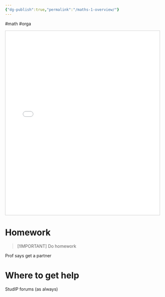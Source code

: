 ```yaml
---
{"dg-publish":true,"permalink":"/maths-1-overview/"}
---
```


#math #orga
<iframe src="/img/user/Attachments/Infosheet_Winter_Semester_2025_2026.pdf" width="100%" height="600px" title="Infosheet_Winter_Semester_2025_2026.pdf" style="border:1px solid #ccc;"></iframe>

# Homework

> [!IMPORTANT] Do homework

Prof says get a partner
# Where to get help
StudIP forums (as always)
